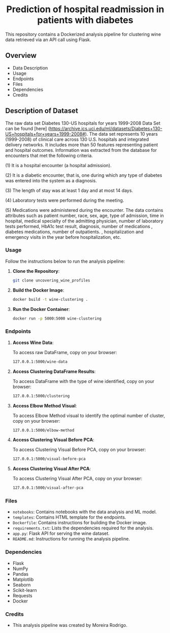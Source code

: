 # <h1 align=center> **Prediction of hospital readmission in patients with diabetes** </h1>

This repository contains a Dockerized analysis pipeline for clustering wine data retrieved via an API call using Flask.

## Overview
- Data Description
- Usage
- Endpoints
- Files
- Dependencies
- Credits

## Description of Dataset
The raw data set Diabetes 130-US hospitals for years 1999-2008 Data Set can be found [here] (https://archive.ics.uci.edu/ml/datasets/Diabetes+130-US+hospitals+for+years+1999-2008#). The data set represents 10 years (1999-2008) of clinical care across 130 U.S. hospitals and integrated delivery networks. It includes more than 50 features representing patient and hospital outcomes. Information was extracted from the database for encounters that met the following criteria.

(1) It is a hospital encounter (a hospital admission).

(2) It is a diabetic encounter, that is, one during which any type of diabetes was entered into the system as a diagnosis.

(3) The length of stay was at least 1 day and at most 14 days.

(4) Laboratory tests were performed during the meeting.

(5) Medications were administered during the encounter. The data contains attributes such as patient number, race, sex, age, type of admission, time in hospital, medical specialty of the admitting physician, number of laboratory tests performed, HbA1c test result, diagnosis, number of medications , diabetes medications, number of outpatients. , hospitalization and emergency visits in the year before hospitalization, etc.

### Usage

Follow the instructions below to run the analysis pipeline:

1. **Clone the Repository**:

    ```bash
    git clone uncovering_wine_profiles
    ```

2. **Build the Docker Image**:

    ```bash
    docker build -t wine-clustering .
    ```

3. **Run the Docker Container**:

    ```bash
    docker run -p 5000:5000 wine-clustering
    ```

### Endpoints

1. **Access Wine Data**:

    To access raw DataFrame, copy on your browser:
    ```bash
    127.0.0.1:5000/wine-data
    ```

2. **Access Clustering DataFrame Results**:

    To access DataFrame with the type of wine identified, copy on your browser:
    ```bash
    127.0.0.1:5000/clustering
    ```

3. **Access Elbow Method Visual**:

    To access Elbow Method visual to identify the optimal number of cluster, copy on your browser:
    ```bash
    127.0.0.1:5000/elbow-method
    ```

4. **Access Clustering Visual Before PCA**:

    To access Clustering Visual Before PCA, copy on your browser:
    ```bash
    127.0.0.1:5000/visual-before-pca
    ```
5. **Access Clustering Visual After PCA**:

    To access Clustering Visual After PCA, copy on your browser:
    ```bash
    127.0.0.1:5000/visual-after-pca
    ```

### Files

- `notebooks`: Contains notebooks with the data analysis and ML model.
- `templates`: Contains HTML template for the endpoints.
- `Dockerfile`: Contains instructions for building the Docker image.
- `requirements.txt`: Lists the dependencies required for the analysis.
- `app.py`: Flask API for serving the wine dataset.
- `README.md`: Instructions for running the analysis pipeline.

### Dependencies

- Flask
- NumPy
- Pandas
- Matplotlib
- Seaborn
- Scikit-learn
- Requests
- Docker

### Credits

- This analysis pipeline was created by Moreira Rodrigo.
